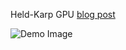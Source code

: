 Held-Karp GPU [blog post](https://amoffat.github.io/held-karp-demo/)

![Demo Image](https://amoffat.github.io/held-karp-demo/img/demo.png)
